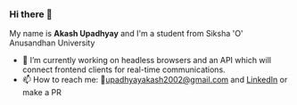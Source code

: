 ### Hi there 👋
My name is <b>Akash Upadhyay</b> and I'm a student from Siksha 'O' Anusandhan University
<!--
**Spectre-ak/Spectre-ak** is a ✨ _special_ ✨ repository because its `README.md` (this file) appears on your GitHub profile.

Here are some ideas to get you started:
-->
- 🔭 I’m currently working on headless browsers and an API which will connect frontend clients for real-time communications.
- 📫 How to reach me: 📧[upadhyayakash2002@gmail.com](https://upadhyayakash2002@gmail.com) and [LinkedIn](https://www.linkedin.com/in/akash-upadhyay-a565271ba/) or make a PR

